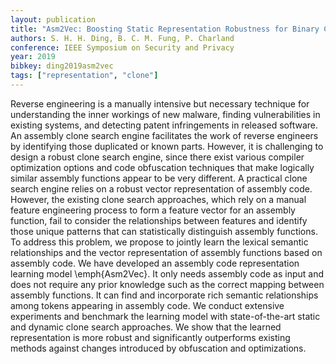 ```yaml
---
layout: publication
title: "Asm2Vec: Boosting Static Representation Robustness for Binary Clone Search against Code Obfuscation and Compiler Optimization"
authors: S. H. H. Ding, B. C. M. Fung, P. Charland
conference: IEEE Symposium on Security and Privacy
year: 2019
bibkey: ding2019asm2vec
tags: ["representation", "clone"]
---
```

Reverse engineering is a manually intensive but necessary technique for understanding the inner workings of new malware, finding vulnerabilities in existing systems, and detecting patent infringements in released software. An assembly clone search engine facilitates the work of reverse engineers by identifying those duplicated or known parts. However, it is challenging to design a robust clone search engine, since there exist various compiler optimization options and code obfuscation techniques that make logically similar assembly functions appear to be very different. A practical clone search engine relies on a robust vector representation of assembly code. However, the existing clone search approaches, which rely on a manual feature engineering process to form a feature vector for an assembly function, fail to consider the relationships between features and identify those unique patterns that can statistically distinguish assembly functions. To address this problem, we propose to jointly learn the lexical semantic relationships and the vector representation of assembly functions based on assembly code. We have developed an assembly code representation learning model \emph{Asm2Vec}. It only needs assembly code as input and does not require any prior knowledge such as the correct mapping between assembly functions. It can find and incorporate rich semantic relationships among tokens appearing in assembly code. We conduct extensive experiments and benchmark the learning model with state-of-the-art static and dynamic clone search approaches. We show that the learned representation is more robust and significantly outperforms existing methods against changes introduced by obfuscation and optimizations.
